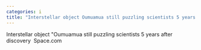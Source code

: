 ```yaml
---
categories: i
title: "Interstellar object Oumuamua still puzzling scientists 5 years after discovery  Spacecom"
---
```

Interstellar object "Oumuamua still puzzling scientists 5 years after discovery&nbsp;&nbsp;Space.com